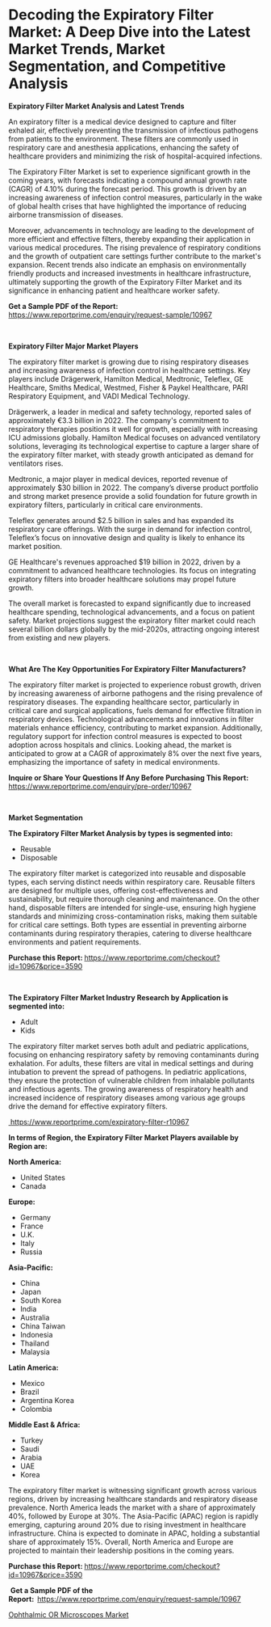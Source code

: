 <p><h1>Decoding the Expiratory Filter Market: A Deep Dive into the Latest Market Trends, Market Segmentation, and Competitive Analysis</h1></p><p><strong>Expiratory Filter Market Analysis and Latest Trends</strong></p>
<p><p>An expiratory filter is a medical device designed to capture and filter exhaled air, effectively preventing the transmission of infectious pathogens from patients to the environment. These filters are commonly used in respiratory care and anesthesia applications, enhancing the safety of healthcare providers and minimizing the risk of hospital-acquired infections.</p><p>The Expiratory Filter Market is set to experience significant growth in the coming years, with forecasts indicating a compound annual growth rate (CAGR) of 4.10% during the forecast period. This growth is driven by an increasing awareness of infection control measures, particularly in the wake of global health crises that have highlighted the importance of reducing airborne transmission of diseases. </p><p>Moreover, advancements in technology are leading to the development of more efficient and effective filters, thereby expanding their application in various medical procedures. The rising prevalence of respiratory conditions and the growth of outpatient care settings further contribute to the market's expansion. Recent trends also indicate an emphasis on environmentally friendly products and increased investments in healthcare infrastructure, ultimately supporting the growth of the Expiratory Filter Market and its significance in enhancing patient and healthcare worker safety.</p></p>
<p><strong>Get a Sample PDF of the Report:&nbsp;</strong> <a href="https://www.reportprime.com/enquiry/request-sample/10967?utm_campaign=3344&utm_medium=2&utm_source=Github&utm_content=ia&utm_term=20032025&utm_id=expiratory-filter">https://www.reportprime.com/enquiry/request-sample/10967</a></p>
<p>&nbsp;</p>
<p><strong>Expiratory Filter Major Market Players</strong></p>
<p><p>The expiratory filter market is growing due to rising respiratory diseases and increasing awareness of infection control in healthcare settings. Key players include Drägerwerk, Hamilton Medical, Medtronic, Teleflex, GE Healthcare, Smiths Medical, Westmed, Fisher & Paykel Healthcare, PARI Respiratory Equipment, and VADI Medical Technology.</p><p>Drägerwerk, a leader in medical and safety technology, reported sales of approximately €3.3 billion in 2022. The company's commitment to respiratory therapies positions it well for growth, especially with increasing ICU admissions globally. Hamilton Medical focuses on advanced ventilatory solutions, leveraging its technological expertise to capture a larger share of the expiratory filter market, with steady growth anticipated as demand for ventilators rises.</p><p>Medtronic, a major player in medical devices, reported revenue of approximately $30 billion in 2022. The company’s diverse product portfolio and strong market presence provide a solid foundation for future growth in expiratory filters, particularly in critical care environments.</p><p>Teleflex generates around $2.5 billion in sales and has expanded its respiratory care offerings. With the surge in demand for infection control, Teleflex’s focus on innovative design and quality is likely to enhance its market position.</p><p>GE Healthcare's revenues approached $19 billion in 2022, driven by a commitment to advanced healthcare technologies. Its focus on integrating expiratory filters into broader healthcare solutions may propel future growth.</p><p>The overall market is forecasted to expand significantly due to increased healthcare spending, technological advancements, and a focus on patient safety. Market projections suggest the expiratory filter market could reach several billion dollars globally by the mid-2020s, attracting ongoing interest from existing and new players.</p></p>
<p>&nbsp;</p>
<p><strong>What Are The Key Opportunities For Expiratory Filter Manufacturers?</strong></p>
<p><p>The expiratory filter market is projected to experience robust growth, driven by increasing awareness of airborne pathogens and the rising prevalence of respiratory diseases. The expanding healthcare sector, particularly in critical care and surgical applications, fuels demand for effective filtration in respiratory devices. Technological advancements and innovations in filter materials enhance efficiency, contributing to market expansion. Additionally, regulatory support for infection control measures is expected to boost adoption across hospitals and clinics. Looking ahead, the market is anticipated to grow at a CAGR of approximately 8% over the next five years, emphasizing the importance of safety in medical environments.</p></p>
<p><strong>Inquire or Share Your Questions If Any Before Purchasing This Report:</strong> <a href="https://www.reportprime.com/enquiry/pre-order/10967?utm_campaign=3344&utm_medium=2&utm_source=Github&utm_content=ia&utm_term=20032025&utm_id=expiratory-filter">https://www.reportprime.com/enquiry/pre-order/10967</a></p>
<p>&nbsp;</p>
<p><strong>Market Segmentation</strong></p>
<p><strong>The Expiratory Filter Market Analysis by types is segmented into:</strong></p>
<p><ul><li>Reusable</li><li>Disposable</li></ul></p>
<p><p>The expiratory filter market is categorized into reusable and disposable types, each serving distinct needs within respiratory care. Reusable filters are designed for multiple uses, offering cost-effectiveness and sustainability, but require thorough cleaning and maintenance. On the other hand, disposable filters are intended for single-use, ensuring high hygiene standards and minimizing cross-contamination risks, making them suitable for critical care settings. Both types are essential in preventing airborne contaminants during respiratory therapies, catering to diverse healthcare environments and patient requirements.</p></p>
<p><strong>Purchase this Report:&nbsp;</strong><a href="https://www.reportprime.com/checkout?id=10967&price=3590&utm_campaign=3344&utm_medium=2&utm_source=Github&utm_content=ia&utm_term=20032025&utm_id=expiratory-filter">https://www.reportprime.com/checkout?id=10967&price=3590</a></p>
<p>&nbsp;</p>
<p><strong>The Expiratory Filter Market Industry Research by Application is segmented into:</strong></p>
<p><ul><li>Adult</li><li>Kids</li></ul></p>
<p><p>The expiratory filter market serves both adult and pediatric applications, focusing on enhancing respiratory safety by removing contaminants during exhalation. For adults, these filters are vital in medical settings and during intubation to prevent the spread of pathogens. In pediatric applications, they ensure the protection of vulnerable children from inhalable pollutants and infectious agents. The growing awareness of respiratory health and increased incidence of respiratory diseases among various age groups drive the demand for effective expiratory filters.</p></p>
<p><a href="https://www.reportprime.com/expiratory-filter-r10967?utm_campaign=3344&utm_medium=2&utm_source=Github&utm_content=ia&utm_term=20032025&utm_id=expiratory-filter">&nbsp;https://www.reportprime.com/expiratory-filter-r10967</a></p>
<p><strong>In terms of Region, the Expiratory Filter Market Players available by Region are:</strong></p>
<p>
    <p> <strong> North America: </strong>
        <ul>
            <li>United States</li>
            <li>Canada</li>
        </ul>
        </p> 
    <p> <strong> Europe: </strong>
        <ul>
            <li>Germany</li>
            <li>France</li>
            <li>U.K.</li>
            <li>Italy</li>
            <li>Russia</li>
        </ul>
        </p> 
    <p> <strong> Asia-Pacific: </strong>
        <ul>
            <li>China</li>
            <li>Japan</li>
            <li>South Korea</li>
            <li>India</li>
            <li>Australia</li>
            <li>China Taiwan</li>
            <li>Indonesia</li>
            <li>Thailand</li>
            <li>Malaysia</li>
        </ul>
        </p> 
    <p> <strong> Latin America: </strong>
        <ul>
            <li>Mexico</li>
            <li>Brazil</li>
            <li>Argentina Korea</li>
            <li>Colombia</li>
        </ul>
        </p> 
    <p> <strong> Middle East & Africa: </strong>
        <ul>
            <li>Turkey</li>
            <li>Saudi</li>
            <li>Arabia</li>
            <li>UAE</li>
            <li>Korea</li>
        </ul>
    </p>
    </p>
<p><p>The expiratory filter market is witnessing significant growth across various regions, driven by increasing healthcare standards and respiratory disease prevalence. North America leads the market with a share of approximately 40%, followed by Europe at 30%. The Asia-Pacific (APAC) region is rapidly emerging, capturing around 20% due to rising investment in healthcare infrastructure. China is expected to dominate in APAC, holding a substantial share of approximately 15%. Overall, North America and Europe are projected to maintain their leadership positions in the coming years.</p></p>
<p><strong>Purchase this Report: </strong><a href="https://www.reportprime.com/checkout?id=10967&price=3590&utm_campaign=3344&utm_medium=2&utm_source=Github&utm_content=ia&utm_term=20032025&utm_id=expiratory-filter">https://www.reportprime.com/checkout?id=10967&price=3590</a></p>
<p>&nbsp;<strong>Get a Sample PDF of the Report:&nbsp;&nbsp;</strong><a href="https://www.reportprime.com/enquiry/request-sample/10967?utm_campaign=3344&utm_medium=2&utm_source=Github&utm_content=ia&utm_term=20032025&utm_id=expiratory-filter">https://www.reportprime.com/enquiry/request-sample/10967</a></p>
<p><strong></strong></p>
<p><p><a href="https://github.com/wynonachirei9/Market-Research-Report-List-1/blob/main/ophthalmic-or-microscopes-market.md?utm_campaign=3344&utm_medium=2&utm_source=Github&utm_content=ia&utm_term=20032025&utm_id=expiratory-filter">Ophthalmic OR Microscopes Market</a></p></p>